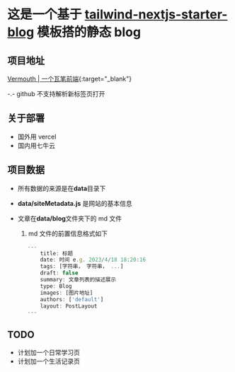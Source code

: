 # 这是一个基于 [tailwind-nextjs-starter-blog](https://github.com/timlrx/tailwind-nextjs-starter-blog) 模板搭的静态 blog

## 项目地址

[Vermouth | 一个瓦笔前端](http://www.shaoyiqiao.online){:target="_blank"}

-.- github 不支持解析新标签页打开

## 关于部署

- 国外用 vercel
- 国内用七牛云

## 项目数据

- 所有数据的来源是在**data**目录下
- **data/siteMetadata.js** 是网站的基本信息
- 文章在**data/blog**文件夹下的 md 文件

  1. md 文件的前置信息格式如下

  ```js
     ---
         title: 标题
         date: 时间 e.g. 2023/4/18 18:20:16
         tags: [字符串， 字符串， ...]
         draft: false
         summary: 文章列表的描述展示
         type: Blog
         images: [图片地址]
         authors: ['default']
         layout: PostLayout
     ---
  ```

## TODO

- 计划加一个日常学习页
- 计划加一个生活记录页
